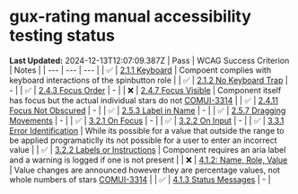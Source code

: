 # gux-rating manual accessibility testing status

**Last Updated:** 2024-12-13T12:07:09.387Z
| Pass | WCAG Success Criterion | Notes |
| --- | --- | --- |
| ✅ | [2.1.1 Keyboard](https://www.w3.org/WAI/WCAG22/Understanding/keyboard.html) | Compoent complies with keyboard interactions of the spinbutton role |
| ✅ | [2.1.2 No Keyboard Trap](https://www.w3.org/WAI/WCAG22/Understanding/no-keyboard-trap.html) | - |
| ✅ | [2.4.3 Focus Order](https://www.w3.org/WAI/WCAG22/Understanding/focus-order.html) | - |
| ❌ | [2.4.7 Focus Visible](https://www.w3.org/WAI/WCAG22/Understanding/focus-visible.html) | Component itself has focus but the actual individual stars do not [COMUI-3314](https://inindca.atlassian.net/browse/COMUI-3314) |
| ✅ | [2.4.11 Focus Not Obscured](https://www.w3.org/WAI/WCAG22/Understanding/focus-not-obscured-minimum) | - |
| ✅ | [2.5.3 Label in Name](https://www.w3.org/WAI/WCAG22/Understanding/label-in-name.html#dfn-name) | - |
| ✅ | [2.5.7 Dragging Movements](https://www.w3.org/WAI/WCAG22/Understanding/dragging-movements) | - |
| ✅ | [3.2.1 On Focus](https://www.w3.org/WAI/WCAG22/Understanding/on-focus.html) | - |
| ✅ | [3.2.2 On Input](https://www.w3.org/WAI/WCAG22/Understanding/on-input.html) | - |
| ✅ | [3.3.1 Error Identification](https://www.w3.org/WAI/WCAG22/Understanding/error-identification.html) | While its possible for a value that outside the range to be applied programaticlly its not possible for a user to enter an incorrect value |
| ✅ | [3.2.2 Labels or Instructions](https://www.w3.org/WAI/WCAG22/Understanding/labels-or-instructions.html) | Component requires an aria label and a warning is logged if one is not present |
| ❌ | [4.1.2: Name, Role, Value](https://www.w3.org/WAI/WCAG22/Understanding/name-role-value.html) | Value changes are announced however they are percentage values, not whole numbers of stars [COMUI-3314](https://inindca.atlassian.net/browse/COMUI-3314) |
| ✅ | [4.1.3 Status Messages](https://www.w3.org/WAI/WCAG22/Understanding/status-messages.html) | - |
